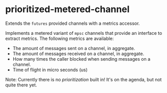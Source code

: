 # prioritized-metered-channel

Extends the `futures` provided channels with
a metrics accessor.

Implements a metered variant of `mpsc` channels that provide an interface to extract metrics.
The following metrics are available:
- The amount of messages sent on a channel, in aggregate.
- The amount of messages received on a channel, in aggregate.
- How many times the caller blocked when sending messages on a channel.
- Time of flight in micro seconds (us)

Note: Currently there is no _prioritization_ built in! It's on the agenda, but not quite there yet.
